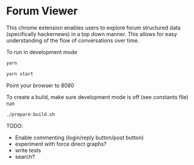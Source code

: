 # Forum Viewer

This chrome extension enables users to explore forum structured data (specifically hackernews) in a top down manner. This allows for easy understanding of the flow of conversations over time.

To run in development mode  

```sh
yarn

yarn start
```
Point your browser to 8080

To create a build, make sure development mode is off (see constants file) run

```sh
./prepare-build.sh
```

TODO:
- Enable commenting (login/reply button/post button)
- experiment with force direct graphs?
- write tests
- search?
